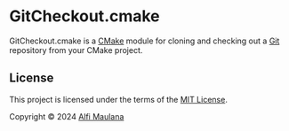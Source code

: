 # GitCheckout.cmake

GitCheckout.cmake is a [CMake](https://cmake.org/) module for cloning and checking out a [Git](https://git-scm.com/) repository from your CMake project.

## License

This project is licensed under the terms of the [MIT License](./LICENSE).

Copyright © 2024 [Alfi Maulana](https://github.com/threeal)
